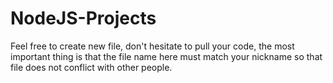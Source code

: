 # NodeJS-Projects
Feel free to create new file, don't hesitate to pull your code, the most important thing is that the file name here must match your nickname so that file does not conflict with other people.
